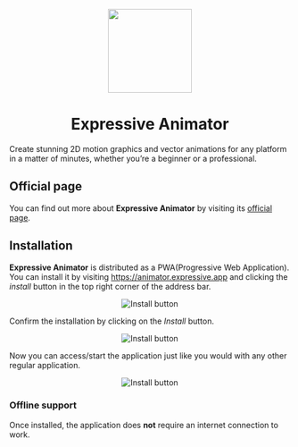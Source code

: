 <p align="center"><a href="https://www.expressivesuite.com"><img width="150" src="https://raw.githubusercontent.com/ExpressiveSuite/Art/master/logo/expressive-animator.svg"></a></p>
<h1 align="center">Expressive Animator</h1>

Create stunning 2D motion graphics and vector animations for any platform in a matter of minutes, 
whether you’re a beginner or a professional.

## Official page

You can find out more about **Expressive Animator** by visiting its
[official page](https://www.expressivesuite.com/products/expressive-animator.html).

## Installation

**Expressive Animator** is distributed as a PWA(Progressive Web Application). 
You can install it by visiting https://animator.expressive.app and clicking the *install*
button in the top right corner of the address bar.

<p align="center"><img alt="Install button" src="https://www.expressivesuite.com/assets/help/install-button.jpg"></p>

Confirm the installation by clicking on the *Install* button.

<p align="center"><img alt="Install button" src="https://www.expressivesuite.com/assets/help/install-dialog.jpg"></p>

Now you can access/start the application just like you would with 
any other regular application.

<p align="center"><img alt="Install button" src="https://www.expressivesuite.com/assets/help/installed-app.jpg"></p>

### Offline support

Once installed, the application does **not** require an internet connection to work.
